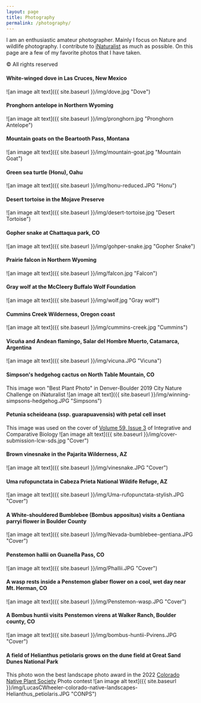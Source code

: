 ```yaml
---
layout: page
title: Photography
permalink: /photography/
---
```

I am an enthusiastic amateur photographer. Mainly I focus on Nature and wildlife photography.
I contribute to [iNaturalist](https://www.inaturalist.org/observations?user_id=lukewheeler) as much as possible. 
On this page are a few of my favorite photos that I have taken. 

&copy; All rights reserved

#### White-winged dove in Las Cruces, New Mexico
![an image alt text]({{ site.baseurl }}/img/dove.jpg "Dove")

#### Pronghorn antelope in Northern Wyoming
![an image alt text]({{ site.baseurl }}/img/pronghorn.jpg "Pronghorn Antelope")

#### Mountain goats on the Beartooth Pass, Montana
![an image alt text]({{ site.baseurl }}/img/mountain-goat.jpg "Mountain Goat")

#### Green sea turtle (Honu), Oahu
![an image alt text]({{ site.baseurl }}/img/honu-reduced.JPG "Honu")

#### Desert tortoise in the Mojave Preserve
![an image alt text]({{ site.baseurl }}/img/desert-tortoise.jpg "Desert Tortoise")

#### Gopher snake at Chattaqua park, CO
![an image alt text]({{ site.baseurl }}/img/gohper-snake.jpg "Gopher Snake")

#### Prairie falcon in Northern Wyoming
![an image alt text]({{ site.baseurl }}/img/falcon.jpg "Falcon")

#### Gray wolf at the McCleery Buffalo Wolf Foundation
![an image alt text]({{ site.baseurl }}/img/wolf.jpg "Gray wolf")

#### Cummins Creek Wilderness, Oregon coast
![an image alt text]({{ site.baseurl }}/img/cummins-creek.jpg "Cummins")

#### Vicuña and Andean flamingo, Salar del Hombre Muerto, Catamarca, Argentina
![an image alt text]({{ site.baseurl }}/img/vicuna.JPG "Vicuna")

#### Simpson's hedgehog cactus on North Table Mountain, CO 
This image won "Best Plant Photo" in Denver-Boulder 2019 City Nature Challenge on iNaturalist
![an image alt text]({{ site.baseurl }}/img/winning-simpsons-hedgehog.JPG "Simpsons")

#### Petunia scheideana (ssp. guarapuavensis) with petal cell inset
This image was used on the cover of [Volume 59, Issue 3](https://academic.oup.com/icb/issue/59/3) of Integrative and Comparative Biology
![an image alt text]({{ site.baseurl }}/img/cover-submission-lcw-sds.jpg "Cover")

#### Brown vinesnake in the Pajarita Wilderness, AZ
![an image alt text]({{ site.baseurl }}/img/vinesnake.JPG "Cover")

#### Uma rufopunctata in Cabeza Prieta National Wildife Refuge, AZ
![an image alt text]({{ site.baseurl }}/img/Uma-rufopunctata-stylish.JPG "Cover")

#### A White-shouldered Bumblebee (Bombus appositus) visits a Gentiana parryi flower in Boulder County
![an image alt text]({{ site.baseurl }}/img/Nevada-bumblebee-gentiana.JPG "Cover")

#### Penstemon hallii on Guanella Pass, CO
![an image alt text]({{ site.baseurl }}/img/Phallii.JPG "Cover")

#### A wasp rests inside a Penstemon glaber flower on a cool, wet day near Mt. Herman, CO
![an image alt text]({{ site.baseurl }}/img/Penstemon-wasp.JPG "Cover")

#### A Bombus huntii visits Penstemon virens at Walker Ranch, Boulder county, CO
![an image alt text]({{ site.baseurl }}/img/bombus-huntii-Pvirens.JPG "Cover")

#### A field of Helianthus petiolaris grows on the dune field at Great Sand Dunes National Park
This photo won the best landscape photo award in the 2022 [Colorado Native Plant Society](https://conps.org/) Photo contest
![an image alt text]({{ site.baseurl }}/img/LucasCWheeler-colorado-native-landscapes-Helianthus_petiolaris.JPG "CONPS")


